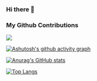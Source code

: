 ### Hi there 👋

<!--
**LHabc-me/LHabc-me** is a ✨ _special_ ✨ repository because its `README.md` (this file) appears on your GitHub profile.

Here are some ideas to get you started:

- 🔭 I’m currently working on ...
- 🌱 I’m currently learning ...
- 👯 I’m looking to collaborate on ...
- 🤔 I’m looking for help with ...
- 💬 Ask me about ...
- 📫 How to reach me: ...
- 😄 Pronouns: ...
- ⚡ Fun fact: ...
-->


### My Github Contributions
![](https://raw.githubusercontent.com/LHabc-me/LHabc-me/main/assets/github-contribution-grid-snake.svg)


[![Ashutosh's github activity graph](https://github-readme-activity-graph.cyclic.app/graph?username=LHabc-me&theme=tokyo-night)](https://github.com/ashutosh00710/github-readme-activity-graph)

[![Anurag's GitHub stats](https://github-readme-stats.vercel.app/api?username=LHabc-me&count_private=true&theme=radical)](https://github.com/anuraghazra/github-readme-stats)

[![Top Langs](https://github-readme-stats.vercel.app/api/top-langs/?username=LHabc-me)](https://github.com/anuraghazra/github-readme-stats)
